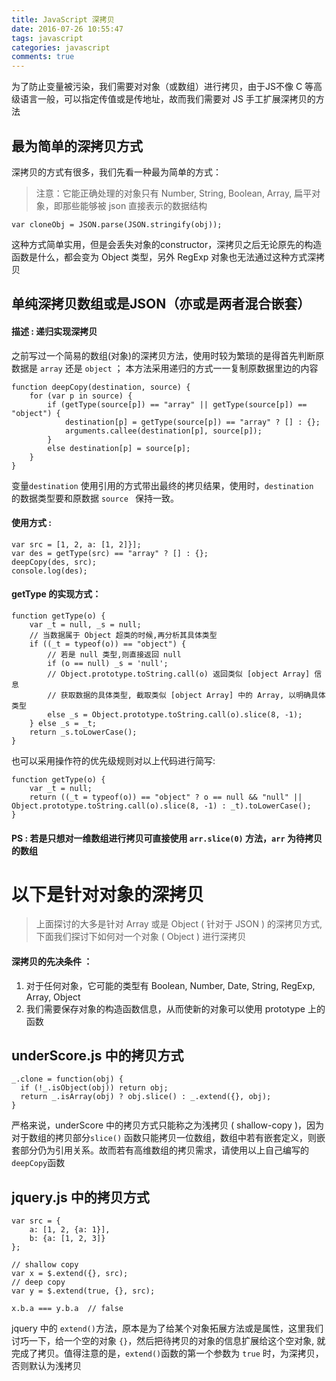 ```yaml
---
title: JavaScript 深拷贝
date: 2016-07-26 10:55:47
tags: javascript
categories: javascript
comments: true
---
```


为了防止变量被污染，我们需要对对象（或数组）进行拷贝，由于JS不像 C 等高级语言一般，可以指定传值或是传地址，故而我们需要对 JS 手工扩展深拷贝的方法
<!--more-->
## 最为简单的深拷贝方式
深拷贝的方式有很多，我们先看一种最为简单的方式：

> 注意：它能正确处理的对象只有 Number, String, Boolean, Array, 扁平对象，即那些能够被 json 直接表示的数据结构

```
var cloneObj = JSON.parse(JSON.stringify(obj));
```
这种方式简单实用，但是会丢失对象的constructor，深拷贝之后无论原先的构造函数是什么，都会变为 Object 类型，另外 RegExp 对象也无法通过这种方式深拷贝

## 单纯深拷贝数组或是JSON（亦或是两者混合嵌套）
#### 描述 : 递归实现深拷贝
之前写过一个简易的数组(对象)的深拷贝方法，使用时较为繁琐的是得首先判断原数据是 `array` 还是 `object` ； 本方法采用递归的方式一一复制原数据里边的内容

```
function deepCopy(destination, source) {
    for (var p in source) {
        if (getType(source[p]) == "array" || getType(source[p]) == "object") {
            destination[p] = getType(source[p]) == "array" ? [] : {};
            arguments.callee(destination[p], source[p]);
        }
        else destination[p] = source[p];
    }
}
```
变量`destination` 使用引用的方式带出最终的拷贝结果，使用时，`destination `的数据类型要和原数据 `source ` 保持一致。  
#### 使用方式 :

```
var src = [1, 2, a: [1, 2]}];
var des = getType(src) == "array" ? [] : {};
deepCopy(des, src);
console.log(des);
```
#### getType 的实现方式：

```
function getType(o) {
    var _t = null, _s = null;
    // 当数据属于 Object 超类的时候,再分析其具体类型
    if ((_t = typeof(o)) == "object") {
        // 若是 null 类型,则直接返回 null
        if (o == null) _s = 'null';
        // Object.prototype.toString.call(o) 返回类似 [object Array] 信息
        // 获取数据的具体类型, 截取类似 [object Array] 中的 Array, 以明确具体类型
        else _s = Object.prototype.toString.call(o).slice(8, -1);
    } else _s = _t;
    return _s.toLowerCase();
}
```

也可以采用操作符的优先级规则对以上代码进行简写:

```
function getType(o) {
    var _t = null;
    return ((_t = typeof(o)) == "object" ? o == null && "null" || Object.prototype.toString.call(o).slice(8, -1) : _t).toLowerCase();
}
```

#### PS : 若是只想对一维数组进行拷贝可直接使用 `arr.slice(0)` 方法，`arr` 为待拷贝的数组  

# 以下是针对对象的深拷贝

> 上面探讨的大多是针对 Array 或是 Object ( 针对于 JSON ) 的深拷贝方式, 下面我们探讨下如何对一个对象 ( Object ) 进行深拷贝

#### 深拷贝的先决条件 ： 
1. 对于任何对象，它可能的类型有 Boolean, Number, Date, String, RegExp, Array, Object
2. 我们需要保存对象的构造函数信息，从而使新的对象可以使用 prototype 上的函数

## underScore.js 中的拷贝方式

```
_.clone = function(obj) {
  if (!_.isObject(obj)) return obj;
  return _.isArray(obj) ? obj.slice() : _.extend({}, obj);
}
```


严格来说，underScore 中的拷贝方式只能称之为浅拷贝 ( shallow-copy )，因为对于数组的拷贝部分`slice()` 函数只能拷贝一位数组，数组中若有嵌套定义，则嵌套部分仍为引用关系。故而若有高维数组的拷贝需求，请使用以上自己编写的 `deepCopy`函数

## jquery.js 中的拷贝方式

```
var src = {
    a: [1, 2, {a: 1}],
    b: {a: [1, 2, 3]}
};

// shallow copy
var x = $.extend({}, src);
// deep copy
var y = $.extend(true, {}, src);

x.b.a === y.b.a  // false
```

jquery 中的 `extend()`方法，原本是为了给某个对象拓展方法或是属性，这里我们讨巧一下，给一个空的对象 `{}`，然后把待拷贝的对象的信息扩展给这个空对象, 就完成了拷贝。值得注意的是，`extend()`函数的第一个参数为 `true` 时，为深拷贝，否则默认为浅拷贝

